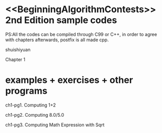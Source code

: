 ﻿&lt;&lt;BeginningAlgorithmContests>> 2nd Edition sample codes
============
PS:All the codes can be compiled through C99 or C++, in order to agree with chapters afterwards, postfix is all made cpp.

shuishiyuan

Chapter 1

examples + exercises + other programs
==============
ch1-pg1. Computing 1+2

ch1-pg2. Computing 8.0/5.0

ch1-pg3. Computing Math Expression with Sqrt
